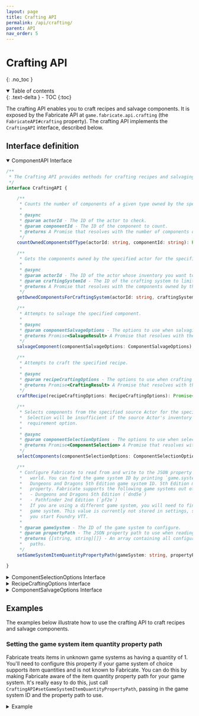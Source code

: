 ```yaml
---
layout: page
title: Crafting API
permalink: /api/crafting/
parent: API
nav_order: 5
---
```


# Crafting API
{: .no_toc }

<details open markdown="block">
  <summary>
    Table of contents
  </summary>
  {: .text-delta }
- TOC
{:toc}
</details>

The crafting API enables you to craft recipes and salvage components.
It is exposed by the Fabricate API at `game.fabricate.api.crafting` (the `FabricateAPI#crafting` property).
The crafting API implements the `CraftingAPI` interface, described below.

## Interface definition

<details open markdown="block">
<summary>
ComponentAPI Interface
</summary>

```typescript
/**
 * The Crafting API provides methods for crafting recipes and salvaging components.
 */
interface CraftingAPI {

    /**
     * Counts the number of components of a given type owned by the specified actor.
     *
     * @async
     * @param actorId - The ID of the actor to check.
     * @param componentId - The ID of the component to count.
     * @returns A Promise that resolves with the number of components of this type owned by the actor.
     */
    countOwnedComponentsOfType(actorId: string, componentId: string): Promise<number>;

    /**
     * Gets the components owned by the specified actor for the specified crafting system.
     *
     * @async
     * @param actorId - The ID of the actor whose inventory you want to search.
     * @param craftingSystemId - The ID of the crafting system to limit component matches to.
     * @returns A Promise that resolves with the components owned by the actor for the specified crafting system.
     */
    getOwnedComponentsForCraftingSystem(actorId: string, craftingSystemId: string): Promise<Combination<Component>>;

    /**
     * Attempts to salvage the specified component.
     *
     * @async
     * @param componentSalvageOptions - The options to use when salvaging the component.
     * @returns Promise<SalvageResult> A Promise that resolves with the Salvage Result
     */
    salvageComponent(componentSalvageOptions: ComponentSalvageOptions): Promise<SalvageResult>;

    /**
     * Attempts to craft the specified recipe.
     *
     * @async
     * @param recipeCraftingOptions - The options to use when crafting the recipe.
     * @returns Promise<CraftingResult> A Promise that resolves with the prepared Crafting Result.
     */
    craftRecipe(recipeCraftingOptions: RecipeCraftingOptions): Promise<CraftingResult>;

    /**
     * Selects components from the specified source Actor for the specified recipe requirement option. The Component
     *  Selection will be insufficient if the source Actor's inventory does not contain enough components to satisfy the
     *  requirement option.
     *
     * @async
     * @param componentSelectionOptions - The options to use when selecting components.
     * @returns Promise<ComponentSelection> A Promise that resolves with the selected components.
     */
    selectComponents(componentSelectionOptions: ComponentSelectionOptions): Promise<ComponentSelection>;

    /**
     * Configure Fabricate to read from and write to the JSON property path when considering item quantity in your game
     *   world. You can find the game system ID by printing `game.system.id` to the console. For example, `dnd5e` is the
     *   Dungeons and Dragons 5th Edition game system ID. 5th Edition manages item quantity in the `system.quantity`
     *   property. Fabricate supports the following game systems out of the box:
     *   - Dungeons and Dragons 5th Edition (`dnd5e`)
     *   - Pathfinder 2nd Edition (`pf2e`)
     *   If you are using a different game system, you will need to find the correct property path for your
     *   game system. This value is currently not stored in settings, so you will need to call this method every time
     *   you start Foundry VTT.
     *
     * @param gameSystem - The ID of the game system to configure.
     * @param propertyPath - The JSON property path to use when reading and writing item quantity.
     * @returns {[string, string][]} - An array containing all configured game systems and their item quantity property
     *   paths.
     */
    setGameSystemItemQuantityPropertyPath(gameSystem: string, propertyPath: string): void;

}
```

</details>

<details markdown="block">
<summary>
ComponentSelectionOptions Interface
</summary>

```typescript
/**
 * Options used when selecting components from an actor's inventory for use when crafting recipes
 */
interface ComponentSelectionOptions {

    /**
     * The ID of the Actor whose inventory you want to select components from.
     */
    sourceActorId: string;

    /**
     * The optional ID of the Recipe Requirement Option to select components for. Not required if the recipe has only
     * one Result Option. If the recipe has multiple requirement options this must be specified.
     */
    requirementOptionId?: string;

    /**
     * The ID of the Recipe to select components for.
     */
    recipeId: string;
}
```

</details>

<details markdown="block">
<summary>
RecipeCraftingOptions Interface
</summary>

```typescript
/**
 * Options used when crafting a recipe.
 */
interface RecipeCraftingOptions {

    /**
     * The ID of the recipe to attempt.
     */
    recipeId: string;

    /**
     * The ID of the Actor from which the components should be removed.
     */
    sourceActorId: string;

    /**
     * The optional ID of the Actor to which any produced components should be added. If not specified, the
     * sourceActorId is used. Specify a different targetActorId when crafting from a container or shared inventory to
     * another character.
     */
    targetActorId?: string;

    /**
     * The optional ID of the Requirement Option to use. Not required if the recipe has only one Requirement Option. If
     * the recipe has multiple Requirement Options this must be specified.
     */
    requirementOptionId?: string;

    /**
     * The optional ID of the Result Option to use. Not required if the recipe has only one Result Option. If the recipe
     * has multiple Result Options this must be specified.
     */
    resultOptionId?: string;

    /**
     * The optional IDs and quantities of the components to use when crafting the recipe. If not specified, the
     * components and amounts will be selected automatically for the least wasteful essence sources (if any are
     * required). This is useful when customising component selection for essences. However, if the Recipe also requires
     * catalysts and named ingredients be sure to include them in the component selection. If an insufficient
     * combination is specified crafting will not be attempted.
     */
    userSelectedComponents?: UserSelectedComponents;

}
```

</details>

<details markdown="block">
<summary>
ComponentSalvageOptions Interface
</summary>

```typescript
/**
 * Options used when salvaging a component using the Crafting API.
 */
interface ComponentSalvageOptions {

    /**
     * The ID of the component to salvage.
     */
    componentId: string;

    /**
     * The ID of the Actor from which the component should be removed.
     */
    sourceActorId: string;

    /**
     * The optional ID of the Actor to which any produced components should be added. If not specified, the
     * sourceActorId is used. Specify a different targetActorId when salvaging from a container or shared inventory to
     * another character.
     */
    targetActorId?: string;

    /**
     * The optional ID of the Salvage Option to use. Not required if the component has only one Salvage Option. If the
     * component has multiple Salvage Options this must be specified.
     */
    salvageOptionId?: string;

}
```

</details>

## Examples

The examples below illustrate how to use the crafting API to craft recipes and salvage components.

### Setting the game system item quantity property path

Fabricate treats items in unknown game systems as having a quantity of 1.
You'll need to configure this property if your game system of choice supports item quantities and is not known to Fabricate.
You can do this by making Fabricate aware of the item quantity property path for your game system.
It's really easy to do this, just call `CraftingAPI#setGameSystemItemQuantityPropertyPath`, passing in the game system ID and the property path to use.

<details markdown="block">
<summary>
Example
</summary>

```typescript
// Replace gameSystemId with the ID of the game system to configure, e.g. "dnd5e"
const gameSystemId = "gameSystemId"; 
// Replace itemQuantityPropertyPath with the JSON property path to use when reading and writing item quantity in this game system, e.g. "system.quantity"
const itemQuantityPropertyPath = "property.path"; 
game.fabricate.api.crafting.setGameSystemItemQuantityPropertyPath(gameSystemId, itemQuantityPropertyPath);
```

</details>